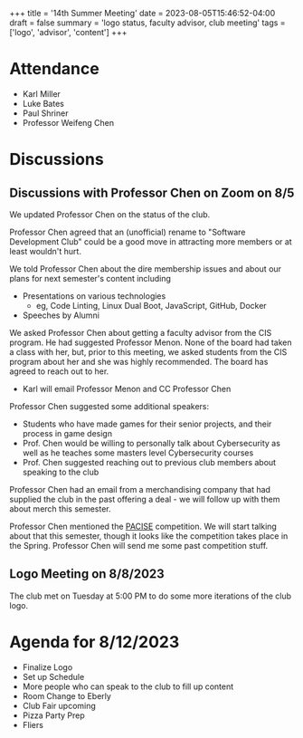 +++
title = '14th Summer Meeting'
date = 2023-08-05T15:46:52-04:00
draft = false
summary = 'logo status, faculty advisor, club meeting'
tags = ['logo', 'advisor', 'content']
+++

# Attendance

- Karl Miller
- Luke Bates
- Paul Shriner
- Professor Weifeng Chen

# Discussions

## Discussions with Professor Chen on Zoom on 8/5

We updated Professor Chen on the status of the club.

Professor Chen agreed that an (unofficial) rename to "Software Development Club" could be a good move in attracting more members or at least wouldn't hurt.

We told Professor Chen about the dire membership issues and about our plans for next semester's content including
- Presentations on various technologies
    - eg, Code Linting, Linux Dual Boot, JavaScript, GitHub, Docker
- Speeches by Alumni

We asked Professor Chen about getting a faculty advisor from the CIS program. He had suggested Professor Menon. None of the board had taken a class with her, but, prior to this meeting, we asked students from the CIS program about her and she was highly recommended. The board has agreed to reach out to her.
- Karl will email Professor Menon and CC Professor Chen

Professor Chen suggested some additional speakers:
- Students who have made games for their senior projects, and their process in game design
- Prof. Chen would be willing to personally talk about Cybersecurity as well as he teaches some masters level Cybersecurity courses
- Prof. Chen suggested reaching out to previous club members about speaking to the club

Professor Chen had an email from a merchandising company that had supplied the club in the past offering a deal - we will follow up with them about merch this semester.

Professor Chen mentioned the [PACISE](https://www.esu.edu/pacise/) competition. We will start talking about that this semester, though it looks like the competition takes place in the Spring. Professor Chen will send me some past competition stuff.

## Logo Meeting on 8/8/2023

The club met on Tuesday at 5:00 PM to do some more iterations of the club logo.

# Agenda for 8/12/2023

- Finalize Logo
- Set up Schedule
- More people who can speak to the club to fill up content
- Room Change to Eberly
- Club Fair upcoming
- Pizza Party Prep
- Fliers
